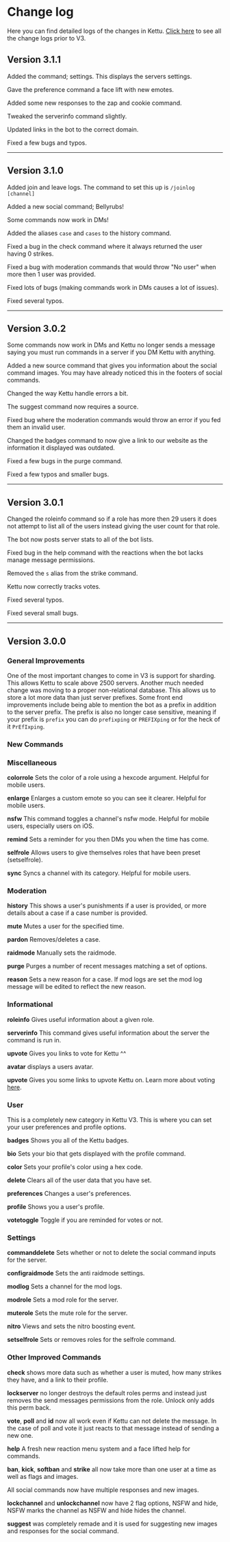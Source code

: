 # Change log

Here you can find detailed logs of the changes in Kettu. [Click here](https://gideon-foxo.gitbook.io/kettu/change-log) to see all the change logs prior to V3.

## Version 3.1.1

Added the command; settings. This displays the servers settings.

Gave the preference command a face lift with new emotes.

Added some new responses to the zap and cookie command.

Tweaked the serverinfo command slightly.

Updated links in the bot to the correct domain.

Fixed a few bugs and typos.

--------

## Version 3.1.0

Added join and leave logs. The command to set this up is `/joinlog [channel]`

Added a new social command; Bellyrubs!

Some commands now work in DMs!

Added the aliases `case` and `cases` to the history command.

Fixed a bug in the check command where it always returned the user having 0 strikes.

Fixed a bug with moderation commands that would throw "No user" when more then 1 user was provided.

Fixed lots of bugs (making commands work in DMs causes a lot of issues).

Fixed several typos.

--------

## Version 3.0.2

Some commands now work in DMs and Kettu no longer sends a message saying you must run commands in a server if you DM Kettu with anything.

Added a new source command that gives you information about the social command images. You may have already noticed this in the footers of social commands.

Changed the way Kettu handle errors a bit.

The suggest command now requires a source.

Fixed bug where the moderation commands would throw an error if you fed them an invalid user.

Changed the badges command to now give a link to our website as the information it displayed was outdated.

Fixed a few bugs in the purge command.

Fixed a few typos and smaller bugs.

--------

## Version 3.0.1

Changed the roleinfo command so if a role has more then 29 users it does not attempt to list all of the users instead giving the user count for that role.

The bot now posts server stats to all of the bot lists.

Fixed bug in the help command with the reactions when the bot lacks manage message permissions.

Removed the `s` alias from the strike command.

Kettu now correctly tracks votes.

Fixed several typos.

Fixed several small bugs.

-------

## Version 3.0.0

### General Improvements

One of the most important changes to come in V3 is support for sharding. This allows Kettu to scale above 2500 servers. Another much needed change was moving to a proper non-relational database. This allows us to store a lot more data than just server prefixes. Some front end improvements include being able to mention the bot as a prefix in addition to the server prefix. The prefix is also no longer case sensitive, meaning if your prefix is `prefix` you can do `prefixping` or `PREFIXping` or for the heck of it `PrEfIxping`.

### New Commands

### Miscellaneous

**colorrole** Sets the color of a role using a hexcode argument. Helpful for mobile users.

**enlarge** Enlarges a custom emote so you can see it clearer. Helpful for mobile users.

**nsfw** This command toggles a channel's nsfw mode. Helpful for mobile users, especially users on iOS.

**remind** Sets a reminder for you then DMs you when the time has come.

**selfrole** Allows users to give themselves roles that have been preset (setselfrole).

**sync** Syncs a channel with its category. Helpful for mobile users.

### Moderation

**history** This shows a user's punishments if a user is provided, or more details about a case if a case number is provided.

**mute** Mutes a user for the specified time.

**pardon** Removes/deletes a case.

**raidmode** Manually sets the raidmode.

**purge** Purges a number of recent messages matching a set of options.

**reason** Sets a new reason for a case. If mod logs are set the mod log message will be edited to reflect the new reason.

### Informational

**roleinfo** Gives useful information about a given role.

**serverinfo** This command gives useful information about the server the command is run in.

**upvote** Gives you links to vote for Kettu ^^

**avatar** displays a users avatar.

**upvote** Gives you some links to upvote Kettu on. Learn more about voting [here](https://kettu.cc/docs/Guides/Voting).

### User

This is a completely new category in Kettu V3. This is where you can set your user preferences and profile options.

**badges** Shows you all of the Kettu badges.

**bio** Sets your bio that gets displayed with the profile command.

**color** Sets your profile's color using a hex code.

**delete** Clears all of the user data that you have set.

**preferences** Changes a user's preferences.

**profile** Shows you a user's profile.

**votetoggle** Toggle if you are reminded for votes or not.

### Settings

**commanddelete** Sets whether or not to delete the social command inputs for the server.

**configraidmode** Sets the anti raidmode settings.

**modlog** Sets a channel for the mod logs.

**modrole** Sets a mod role for the server.

**muterole** Sets the mute role for the server.

**nitro** Views and sets the nitro boosting event.

**setselfrole** Sets or removes roles for the selfrole command.

### Other Improved Commands

**check** shows more data such as whether a user is muted, how many strikes they have, and a link to their profile.

**lockserver** no longer destroys the default roles perms and instead just removes the send messages permissions from the role. Unlock only adds this perm back.

**vote**, **poll** and **id** now all work even if Kettu can not delete the message. In the case of poll and vote it just reacts to that message instead of sending a new one.

**help** A fresh new reaction menu system and a face lifted help for commands.

**ban**, **kick**, **softban** and **strike** all now take more than one user at a time as well as flags and images.

All social commands now have multiple responses and new images.

**lockchannel** and **unlockchannel** now have 2 flag options, NSFW and hide, NSFW marks the channel as NSFW and hide hides the channel.

**suggest** was completely remade and it is used for suggesting new images and responses for the social command.
